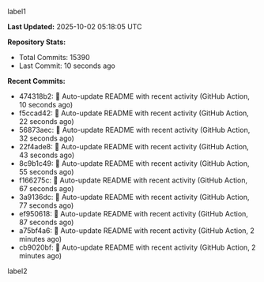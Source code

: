 
label1 
<!-- ACTIVITY_START -->
**Last Updated:** 2025-10-02 05:18:05 UTC

**Repository Stats:**
- Total Commits: 15390
- Last Commit: 10 seconds ago

**Recent Commits:**
- 474318b2: 🤖 Auto-update README with recent activity (GitHub Action, 10 seconds ago)
- f5ccad42: 🤖 Auto-update README with recent activity (GitHub Action, 22 seconds ago)
- 56873aec: 🤖 Auto-update README with recent activity (GitHub Action, 32 seconds ago)
- 22f4ade8: 🤖 Auto-update README with recent activity (GitHub Action, 43 seconds ago)
- 8c9b1c49: 🤖 Auto-update README with recent activity (GitHub Action, 55 seconds ago)
- f166275c: 🤖 Auto-update README with recent activity (GitHub Action, 67 seconds ago)
- 3a9136dc: 🤖 Auto-update README with recent activity (GitHub Action, 77 seconds ago)
- ef950618: 🤖 Auto-update README with recent activity (GitHub Action, 87 seconds ago)
- a75bf4a6: 🤖 Auto-update README with recent activity (GitHub Action, 2 minutes ago)
- cb9020bf: 🤖 Auto-update README with recent activity (GitHub Action, 2 minutes ago)
<!-- ACTIVITY_END -->

label2
